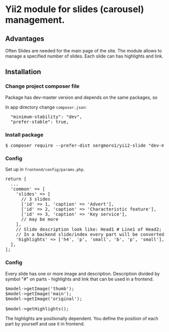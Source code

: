 <h1>Yii2 module for slides (carousel) management.</h1>

<h2>Advantages</h2>

Often Slides are needed for the main page of the site.
The module allows to manage a specified number of slides.
Each slide can has highlights and link.

<h2>Installation</h2>

<h3>Change project composer file</h3>

Package has dev-master version and depends on the same packages, so

In app directory change <code>composer.json</code>:

<pre>
  "minimum-stability": "dev",
  "prefer-stable": true,
</pre>

<h3>Install package</h3>

<pre>
$ composer require --prefer-dist sergmoro1/yii2-slide "dev-master"
</pre>

<h3>Config</h3>

Set up in <code>frontend/config/params.php</code>.

<pre>
return [
  ...
  'common' => [
    'slides' => [
      // 3 slides
      ['id' => 1, 'caption' => 'Advert'],
      ['id' => 2, 'caption' => 'Characteristic feature'],
      ['id' => 3, 'caption' => 'Key service'],
      // may be more
    ],
    // Slide description look like: Head1 # Line1 of Head2; Line2 of Head2 # link/to/content
    // In a backend slide/index every part will be converted in the tag mentioned below. 
    'highlights' => ['h4', 'p', 'small', 'b', 'p', 'small'],
  ],
];
</pre>

<h3>Config</h3>

Every slide has one or more image and description.
Description divided by symbol "#" on parts - highlights and link that can be used in a frontend.

<pre>
$model->getImage('thumb');
$model->getImage('main');
$model->getImage('original');

$model->getHighlights();
</pre> 

The highlights are positionally dependent.
You define the position of each part by yourself and use it in frontend.
